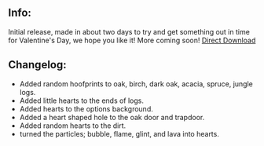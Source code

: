 ## Info:
Initial release, made in about two days to try and get something out in time for Valentine's Day, we hope you like it! More coming soon!
[Direct Download](https://github.com/Love-and-Tolerance/Hearts-and-Hooves-Addon/releases/download/wip-1/L-T-Hearts-and-Hooves-Addon-WIP-1.zip)

## Changelog:
 - Added random hoofprints to oak, birch, dark oak, acacia, spruce, jungle logs.
 - Added little hearts to the ends of logs.
 - Added hearts to the options background.
 - Added a heart shaped hole to the oak door and trapdoor.
 - Added random hearts to the dirt.
 - turned the particles; bubble, flame, glint, and lava into hearts.
